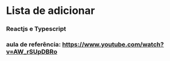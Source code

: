 # Lista de adicionar

### Reactjs e Typescript

### aula de referência: https://www.youtube.com/watch?v=AW_rSUpDBRo
